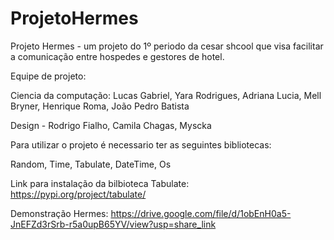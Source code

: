 # ProjetoHermes
Projeto Hermes - um projeto do 1º periodo da cesar shcool que visa facilitar a comunicação entre hospedes e gestores de hotel.

Equipe de projeto:

Ciencia da computação: Lucas Gabriel, Yara Rodrigues, Adriana Lucia, Mell Bryner, Henrique Roma, João Pedro Batista

Design - Rodrigo Fialho, Camila Chagas, Myscka

Para utilizar o projeto é necessario ter as seguintes bibliotecas:

Random, Time, Tabulate, DateTime, Os

Link para instalação da bilbioteca Tabulate: <https://pypi.org/project/tabulate/>

Demonstração Hermes: <https://drive.google.com/file/d/1obEnH0a5-JnEFZd3rSrb-r5a0upB65YV/view?usp=share_link>
